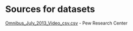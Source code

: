 # Sources for datasets

[Omnibus_July_2013_Video_csv.csv](http://pewinternet.org/Shared-Content/Data-Sets/2013/July-2013--Online-Video-(onmibus).aspx) - Pew Research Center